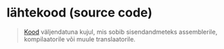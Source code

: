 # lähtekood (source code)

> [Kood](kood-code.md) väljendatuna kujul, mis sobib sisendandmeteks assemblerile, kompilaatorile või muule translaatorile.
